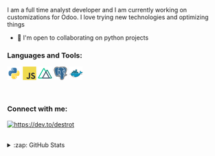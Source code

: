 
I am a full time analyst developer and I am currently working on customizations for Odoo. I love trying new technologies and optimizing things

* 🤝  I'm open to collaborating on python projects

### Languages and Tools:

<p align="left"> 
  <a href="https://www.python.org" target="_blank" rel="noreferrer"><img src="https://raw.githubusercontent.com/devicons/devicon/master/icons/python/python-original.svg" alt="python" width="32" height="32"/></a> 
  <a href="https://developer.mozilla.org/en-US/docs/Web/JavaScript" target="_blank" rel="noreferrer"><img src="https://raw.githubusercontent.com/devicons/devicon/master/icons/javascript/javascript-original.svg" alt="javascript" width="32" height="32"/></a> 
  <a href="https://nuxtjs.org/" target="_blank" rel="noreferrer"><img src="https://raw.githubusercontent.com/devicons/devicon/master/icons/nuxtjs/nuxtjs-original.svg" alt="nuxt" width="32" height="32"/></a> 
  <a href="https://www.postgresql.org" target="_blank" rel="noreferrer"><img src="https://raw.githubusercontent.com/devicons/devicon/master/icons/postgresql/postgresql-original.svg" alt="postgres" width="32" height="32"/></a> 
  <a href="https://www.docker.com/" target="_blank" rel="noreferrer"><img src="https://raw.githubusercontent.com/devicons/devicon/master/icons/docker/docker-original.svg" alt="docker" width="32" height="32"/></a> 
</p>

<br/>

### Connect with me:

<a href="https://dev.to/destrot" target="blank"><img align="center" src="https://dev-to-uploads.s3.amazonaws.com/uploads/logos/resized_logo_UQww2soKuUsjaOGNB38o.png" alt="https://dev.to/destrot" height="30" width="40" /></a>

<br/>
<details>
  <summary>:zap: GitHub Stats</summary>
  <img align="right" src="https://visitor-badge.laobi.icu/badge?page_id=destrot.destrot">
  <img align="left" src="https://github-readme-stats-personal-six.vercel.app/api?theme=outrun&count_private=true&username=destrot&show_icons=true" />
  <img alt="snake eating my contribution" src="https://raw.githubusercontent.com/destroT/destroT/output/github-contribution-grid-snake.svg#gh-dark-mode-only">

</details>
